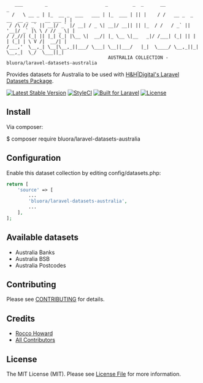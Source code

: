  ```
    ___        _                     _         _  _      __                                 _
   /   \ __ _ | |_  __ _  ___   ___ | |_  ___ | || |    / /   __ _  _ __  __ _ __   __ ___ | |
  / /\ // _` || __|/ _` |/ __| / _ \| __|/ __|| || |_  / /   / _` || '__|/ _` |\ \ / // _ \| |
 / /_//| (_| || |_| (_| |\__ \|  __/| |_ \__ \|__   _|/ /___| (_| || |  | (_| | \ V /|  __/| |
/___,'  \__,_| \__|\__,_||___/ \___| \__||___/   |_|  \____/ \__,_||_|   \__,_|  \_/  \___||_|
                                      AUSTRALIA COLLECTION - bluora/laravel-datasets-australia
```

Provides datasets for Australia to be used with [H&H|Digital's Laravel Datasets Package](https://github.com/bluora/laravel-datasets).

[![Latest Stable Version](https://poser.pugx.org/bluora/laravel-datasets-australia/v/stable.svg)](https://packagist.org/packages/bluora/laravel-datasets) [![StyleCI](https://styleci.io/repos/77714252/shield?branch=master)](https://styleci.io/repos/77714252) [![Built for Laravel](https://img.shields.io/badge/Built_for-Laravel-green.svg)](https://laravel.com/) [![License](https://poser.pugx.org/bluora/laravel-datasets/license.svg)](https://packagist.org/packages/bluora/laravel-datasets)

## Install

Via composer:

$ composer require bluora/laravel-datasets-australia

## Configuration

Enable this dataset collection by editing config/datasets.php:

```php
return [
    'source' => [
        ...
        'bluora/laravel-datasets-australia',
        ...
    ],
];
```

## Available datasets

* Australia Banks
* Australia BSB
* Australia Postcodes

## Contributing

Please see [CONTRIBUTING](https://github.com/bluora/laravel-datasets/blob/master/CONTRIBUTING.md) for details.

## Credits

* [Rocco Howard](https://github.com/therocis)
* [All Contributors](https://github.com/bluora/laravel-datasets-australia/contributors)

## License

The MIT License (MIT). Please see [License File](https://github.com/bluora/laravel-datasets/blob/master/LICENSE) for more information.
